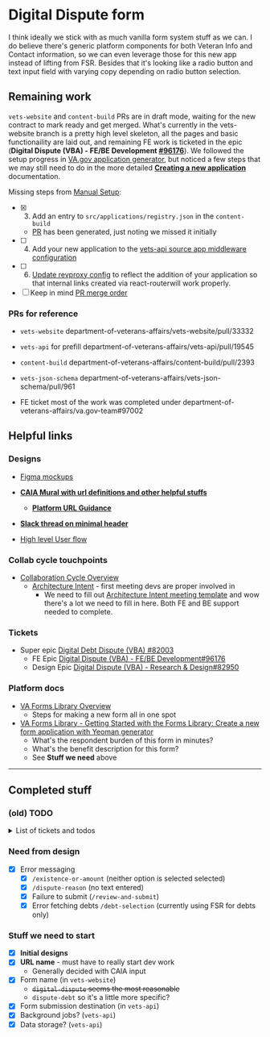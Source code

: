 # Digital Dispute form 
I think ideally we stick with as much vanilla form system stuff as we can. I do believe there's generic platform components for both Veteran Info and Contact information, so we can even leverage those for this new app instead of lifting from FSR. Besides that it's looking like a radio button and text input field with varying copy depending on radio button selection. 

## Remaining work
`vets-website` and `content-build` PRs are in draft mode, waiting for the new contract to mark ready and get merged. What's currently in the vets-website branch is a pretty high level skeleton, all the pages and basic functionaility are laid out, and remaining FE work is ticketed in the epic (**Digital Dispute (VBA) - FE/BE Development [#96176](https://github.com/department-of-veterans-affairs/va.gov-team/issues/96176)**). We followed the setup progress in [VA.gov application generator](https://depo-platform-documentation.scrollhelp.site/developer-docs/va-gov-application-generator), but noticed a few steps that we may still need to do in the more detailed **[Creating a new application](https://depo-platform-documentation.scrollhelp.site/developer-docs/creating-a-new-application)** documentation.

Missing steps from [Manual Setup](https://depo-platform-documentation.scrollhelp.site/developer-docs/creating-a-new-application#Creatinganewapplication-Manualsetup): 
- [x] 3. Add an entry to `src/applications/registry.json` in the `content-build`
  - [PR](https://github.com/department-of-veterans-affairs/content-build/pull/2393) has been generated, just noting we missed it initially
- [ ] 4. Add your new application to the [vets-api source app middleware configuration](https://github.com/department-of-veterans-affairs/vets-api/blob/c80b278e3c8cc3014035d6ec3670dfaa18ff4368/lib/source_app_middleware.rb#L23)
- [ ] 6. [Update revproxy config](https://depo-platform-documentation.scrollhelp.site/developer-docs/routing#Routing-ReverseProxyConfig) to reflect the addition of your application so that internal links created via react-routerwill work properly.
- [ ] Keep in mind [PR merge order](https://depo-platform-documentation.scrollhelp.site/developer-docs/creating-a-new-application#Creatinganewapplication-PRmergeorder)

### PRs for reference
- `vets-website`
  department-of-veterans-affairs/vets-website/pull/33332
- `vets-api` for prefill
department-of-veterans-affairs/vets-api/pull/19545
- `content-build`
department-of-veterans-affairs/content-build/pull/2393
- `vets-json-schema`
department-of-veterans-affairs/vets-json-schema/pull/961

- FE ticket most of the work was completed under
department-of-veterans-affairs/va.gov-team#97002

## Helpful links
### Designs
- [Figma mockups](https://www.figma.com/design/D8tfoPhUZlqBUomMTxzkQb/Dispute-Form-(VHA-VBA)?node-id=19-220&node-type=canvas&t=SBl5HnEgdHTYujeY-0)

- **[CAIA Mural with url definitions and other helpful stuffs](https://app.mural.co/t/departmentofveteransaffairs9999/m/departmentofveteransaffairs9999/1731461600152/93a4a19b003f01b86534471cb686f81bf073e4a2)**
  - **[Platform URL Guidance](https://design.va.gov/components/url-standards/)**
- **[Slack thread on minimal header](https://dsva.slack.com/archives/C044AGZFG2W/p1727979260362549)**
- [High level User flow](https://www.figma.com/design/D8tfoPhUZlqBUomMTxzkQb/Dispute-Form-(VHA-VBA)?node-id=1-339&node-type=section&t=goKw5ro0hQI1r0kX-0)
  
### Collab cycle touchpoints 
- [Collaboration Cycle Overview](https://depo-platform-documentation.scrollhelp.site/collaboration-cycle/overview)
  - [Architecture Intent](https://depo-platform-documentation.scrollhelp.site/collaboration-cycle/architecture-intent) - first meeting devs are proper involved in
    - We need to fill out [Architecture Intent meeting template](https://github.com/department-of-veterans-affairs/va.gov-team/blob/master/platform/engineering/collab-cycle/architecture-intent-meeting.md#architecture-intent-meeting-template) and wow there's a lot we need to fill in here. Both FE and BE support needed to complete.
   
### Tickets
- Super epic [Digital Debt Dispute (VBA) #82003](https://app.zenhub.com/workspaces/vsa---debt-607736a6c8b7e2001084e3ab/issues/gh/department-of-veterans-affairs/va.gov-team/82003)
  - FE Epic [Digital Dispute (VBA) - FE/BE Development#96176](https://app.zenhub.com/workspaces/vsa---debt-607736a6c8b7e2001084e3ab/issues/gh/department-of-veterans-affairs/va.gov-team/96176)
  - Design Epic [Digital Dispute (VBA) - Research & Design#82950
](https://app.zenhub.com/workspaces/vsa---debt-607736a6c8b7e2001084e3ab/issues/gh/department-of-veterans-affairs/va.gov-team/82950)

### Platform docs
- [VA Forms Library Overview](https://depo-platform-documentation.scrollhelp.site/developer-docs/va-forms-library-overview)
  - Steps for making a new form all in one spot
- [VA Forms Library - Getting Started with the Forms Library: Create a new form application with Yeoman generator](https://depo-platform-documentation.scrollhelp.site/developer-docs/va-forms-library-getting-started-with-the-forms-li)
  - What's the respondent burden of this form in minutes?
  - What's the benefit description for this form?
  - See **Stuff we need** above

---

## Completed stuff


### (old) TODO
<details>
	<summary>List of tickets and todos</summary>
	
#### Tickets made after/during initial implementation
Was a todo list now a crummy reference, leaving for posterity
- [x] Convert to minimal header - [ticket](https://github.com/department-of-veterans-affairs/va.gov-team/issues/97877): 
- [x] Refine: Style & Complete (one ticket each)
	- [x] Introduction page - [ticket](https://github.com/department-of-veterans-affairs/va.gov-team/issues/97887): 
	- [x] `/personal-information` - [ticket](https://github.com/department-of-veterans-affairs/va.gov-team/issues/97890)
 	- [x] `/contact-information` - [ticket](https://github.com/department-of-veterans-affairs/va.gov-team/issues/97903)
  	  - [ ] Need clarification on which phone number to list
      - [ ] Update to new design pattern (following 1010ezr)
	- [x] `/debt-selection` - [ticket](https://github.com/department-of-veterans-affairs/va.gov-team/issues/97899)
	- [x] `/existence-or-amount` - no ticket for now, should be gucci
	- [x] `/dispute-reason` - no ticket for now, should be gucci
	- [x] Review & Submit - [ticket](https://github.com/department-of-veterans-affairs/va.gov-team/issues/97900)
	- [x] Confirmation page - [ticket](https://github.com/department-of-veterans-affairs/va.gov-team/issues/97901) 
- [x] One ticket for transform & submit stuffs - [ticket](https://github.com/department-of-veterans-affairs/va.gov-team/issues/97907)
  - [x] `transform` for submission
  - [x] `submission` definition (see 5655)
  - [x] Include Sentry logging and alert message
- [x] LOA messaging - including alert? - [ticket](https://github.com/department-of-veterans-affairs/va.gov-team/issues/97919)
- [x] `vets-json-schema` repo update (finalize need for ssn) *needed for launch*
- [x] `downtime` section (see 5655?) - [ticket](https://github.com/department-of-veterans-affairs/va.gov-team/issues/97910)
- [x] `getHelp` aka Need Help? - [ticket](https://github.com/department-of-veterans-affairs/va.gov-team/issues/97913)
- [x] One ticket for messaging/custom text - [ticket](https://github.com/department-of-veterans-affairs/va.gov-team/issues/97915)
  - [x] `savedFormMessages` 
  - [x] `saveInProgress` (messages)
  - [x] `customText`? (see 5655 for examples)
</details>

### Need from design
- [x] Error messaging 
	- [x] `/existence-or-amount` (neither option is selected selected)
	- [x] `/dispute-reason` (no text entered)
	- [x] Failure to submit (`/review-and-submit`)
	- [x] Error fetching debts `/debt-selection` (currently using FSR for debts only)

### Stuff we need to start
- [x] **Initial designs**
- [x] **URL name** - must have to really start dev work
  - Generally decided with CAIA input
- [x] Form name (in `vets-website`)
  - ~~`digital-dispute` seems the most reasonable~~
  - `dispute-debt` so it's a little more specific?
- [x] Form submission destination (in `vets-api`)
- [x] Background jobs? (`vets-api`)
- [x] Data storage? (`vets-api`)
